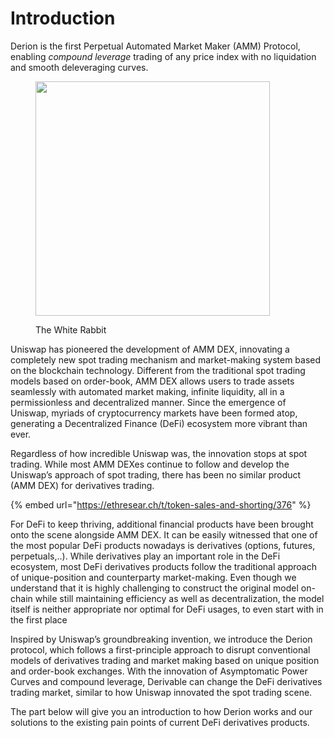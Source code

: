 # Introduction

Derion is the first Perpetual Automated Market Maker (AMM) Protocol, enabling _compound leverage_ trading of any price index with no liquidation and smooth deleveraging curves.

<figure><img src="https://upload.wikimedia.org/wikipedia/commons/thumb/4/42/The_White_Rabbit_(Tenniel)_-_The_Nursery_Alice_(1890)_-_BL.jpg/800px-The_White_Rabbit_(Tenniel)_-_The_Nursery_Alice_(1890)_-_BL.jpg" alt="" width="375"><figcaption><p>The White Rabbit</p></figcaption></figure>

Uniswap has pioneered the development of AMM DEX, innovating a completely new spot trading mechanism and market-making system based on the blockchain technology. Different from the traditional spot trading models based on order-book, AMM DEX allows users to trade assets seamlessly with automated market making, infinite liquidity, all in a permissionless and decentralized manner. Since the emergence of Uniswap, myriads of cryptocurrency markets have been formed atop, generating a Decentralized Finance (DeFi) ecosystem more vibrant than ever.

Regardless of how incredible Uniswap was, the innovation stops at spot trading. While most AMM DEXes continue to follow and develop the Uniswap’s approach of spot trading, there has been no similar product (AMM DEX) for derivatives trading.

{% embed url="https://ethresear.ch/t/token-sales-and-shorting/376" %}

For DeFi to keep thriving, additional financial products have been brought onto the scene alongside AMM DEX. It can be easily witnessed that one of the most popular DeFi products nowadays is derivatives (options, futures, perpetuals,..). While derivatives play an important role in the DeFi ecosystem, most DeFi derivatives products follow the traditional approach of unique-position and counterparty market-making. Even though we understand that it is highly challenging to construct the original model on-chain while still maintaining efficiency as well as decentralization, the model itself is neither appropriate nor optimal for DeFi usages, to even start with in the first place

Inspired by Uniswap’s groundbreaking invention, we introduce the Derion protocol, which follows a first-principle approach to disrupt conventional models of derivatives trading and market making based on unique position and order-book exchanges. With the innovation of Asymptomatic Power Curves and compound leverage, Derivable can change the DeFi derivatives trading market, similar to how Uniswap innovated the spot trading scene.

The part below will give you an introduction to how Derion works and our solutions to the existing pain points of current DeFi derivatives products.
